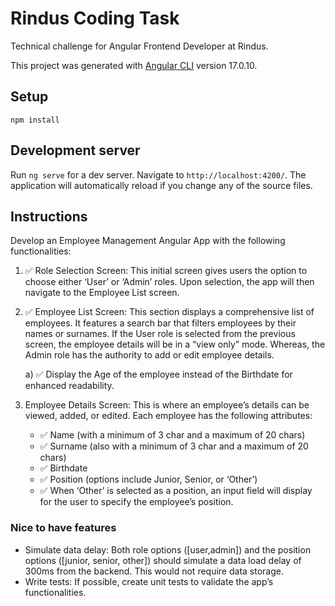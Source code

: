 # Rindus Coding Task

Technical challenge for Angular Frontend Developer at Rindus.

This project was generated with [Angular CLI](https://github.com/angular/angular-cli) version 17.0.10.

## Setup

```bash, powershell, zsh
npm install
```

## Development server

Run `ng serve` for a dev server. Navigate to `http://localhost:4200/`. The application will automatically reload if you change any of the source files.

## Instructions

Develop an Employee Management Angular App with the following functionalities:

1. ✅ Role Selection Screen: This initial screen gives users the option to choose either ‘User’ or ‘Admin’ roles. Upon selection, the app will then navigate to the Employee List screen.

2. ✅ Employee List Screen: This section displays a comprehensive list of employees. It features a search bar that filters employees by their names or surnames. If the User role is selected from the previous screen, the employee details will be in a “view only” mode. Whereas, the Admin role has the authority to add or edit employee details.

   a) ✅ Display the Age of the employee instead of the Birthdate for enhanced readability.

3. Employee Details Screen: This is where an employee’s details can be viewed, added, or edited. Each employee has the following attributes:

   - ✅ Name (with a minimum of 3 char and a maximum of 20 chars)
   - ✅ Surname (also with a minimum of 3 char and a maximum of 20 chars)
   - ✅ Birthdate
   - ✅ Position (options include Junior, Senior, or ‘Other’)
   - ✅ When ‘Other’ is selected as a position, an input field will display for the user to specify the employee’s position.

### Nice to have features

- Simulate data delay: Both role options ([user,admin]) and the position options ([junior, senior, other]) should simulate a data load delay of 300ms from the backend. This would not require data storage.
- Write tests: If possible, create unit tests to validate the app’s functionalities.
